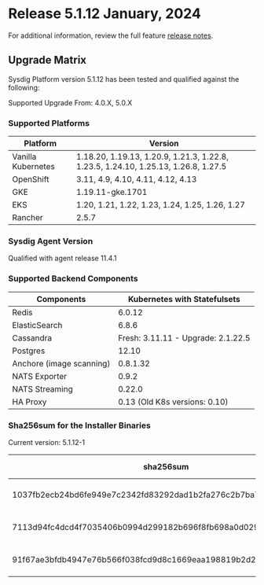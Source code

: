 Release 5.1.12 January, 2024
===

For additional information, review the full feature [release notes](https://docs.sysdig.com/en/sysdig-on-premises-release-notes.html).

Upgrade Matrix
---

Sysdig Platform version 5.1.12 has been tested and qualified against the following:

Supported Upgrade From: 4.0.X, 5.0.X

### Supported Platforms

| **Platform** | **Version** |
|---|---|
| Vanilla Kubernetes          | 1.18.20, 1.19.13, 1.20.9, 1.21.3, 1.22.8, 1.23.5, 1.24.10, 1.25.13, 1.26.8, 1.27.5 |
| OpenShift                   | 3.11, 4.9, 4.10, 4.11, 4.12, 4.13 |
| GKE                         | 1.19.11-gke.1701 |
| EKS                         | 1.20, 1.21, 1.22, 1.23, 1.24, 1.25, 1.26, 1.27 |
| Rancher                     | 2.5.7 |

### Sysdig Agent Version

Qualified with agent release 11.4.1

### Supported Backend Components

| **Components** | **Kubernetes with Statefulsets** |
|---|---|
| Redis                      | 6.0.12 |
| ElasticSearch              | 6.8.6 |
| Cassandra                  | Fresh: 3.11.11 - Upgrade: 2.1.22.5 |
| Postgres                   | 12.10 |
| Anchore (image scanning)   | 0.8.1.32 |
| NATS Exporter              | 0.9.2 |
| NATS Streaming             | 0.22.0 |
| HA Proxy                   | 0.13 (Old K8s versions: 0.10) |


### Sha256sum for the Installer Binaries 

Current version: 5.1.12-1

| **sha256sum** | **Installer binary** |
|---|---|
| 1037fb2ecb24bd6fe949e7c2342fd83292dad1b2fa276c2b7ba7ed2ffc5a7b85 | installer-darwin-amd64 |
| 7113d94fc4dcd4f7035406b0994d299182b696f8fb698a0d0294ff23793d2b49 | installer-linux-amd64 |
| 91f67ae3bfdb4947e76b566f038fcd9d8c1669eaa198819b2d2003ab91f79705 | installer-windows-amd64.exe |
